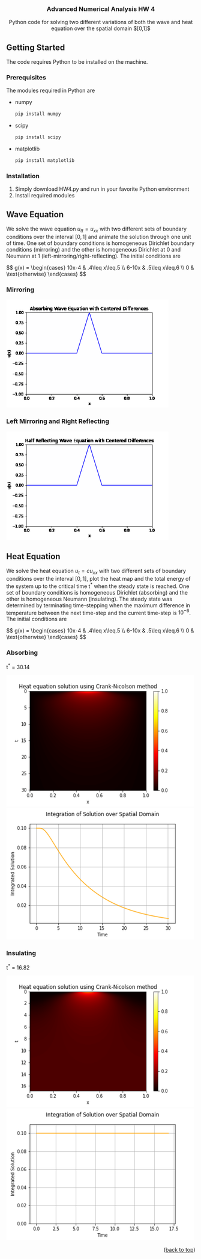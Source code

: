 <h3 align="center">Advanced Numerical Analysis HW 4</h3>

  <p align="center">
    Python code for solving two different variations of both the wave and heat equation over the spatial domain $[0,1]$
  </p>
</div>

<!-- GETTING STARTED -->
## Getting Started

The code requires Python to be installed on the machine.

### Prerequisites

The modules required in Python are
* numpy
  ```sh
  pip install numpy
  ```
* scipy
  ```sh
  pip install scipy
  ```
* matplotlib
  ```sh
  pip install matplotlib
  ```

### Installation

1. Simply download HW4.py and run in your favorite Python environment
2. Install required modules

## Wave Equation
We solve the wave equation $u_{tt}=u_{xx}$ with two different sets of boundary conditions over the interval $[0,1]$ and animate the solution through one unit of time. One set of boundary conditions is homogeneous Dirichlet boundary conditions (mirroring) and the other is homogeneous Dirichlet at $0$ and Neumann at $1$ (left-mirroring/right-reflecting). The initial conditions are
<p>
$$
g(x) = \begin{cases} 
10x-4 & .4\leq x\leq.5 \\
6-10x & .5\leq x\leq.6 \\
0 & \text{otherwise} 
\end{cases}
$$
</p>

### Mirroring

![alt-text](https://github.com/Shlorki/NumericalHW4/blob/main/Images/waveabs_animation.gif)

### Left Mirroring and Right Reflecting

![alt-text](https://github.com/Shlorki/NumericalHW4/blob/main/Images/waveRref_animation.gif)

## Heat Equation
We solve the heat equation $u_t=cu_{xx}$ with two different sets of boundary conditions over the interval $[0,1]$, plot the heat map and the total energy of the system up to the critical time t<sup>*</sup> when the steady state is reached. One set of boundary conditions is homogeneous Dirichlet (absorbing) and the other is homogeneous Neumann (insulating). The steady state was determined by terminating time-stepping when the maximum difference in temperature between the next time-step and the current time-step is $10^{-6}$. The initial conditions are
<p>
$$
g(x) = \begin{cases} 
10x-4 & .4\leq x\leq.5 \\
6-10x & .5\leq x\leq.6 \\
0 & \text{otherwise} 
\end{cases}
$$
</p>

### Absorbing
t<sup>*</sup> = $30.14$

<a href="https://github.com/Shlorki/NumericalHW2">
  <img src="Images/heatabs.png" alt="helmpt" width="500" height="350">
  <img src="Images/energyabs.png" alt="helmpt" width="500" height="350">
</a>

### Insulating
t<sup>*</sup> = $16.82$

<a href="https://github.com/Shlorki/NumericalHW2">
  <img src="Images/heatref.png" alt="helmpt" width="500" height="350">
  <img src="Images/energyref.png" alt="helmpt" width="500" height="350">
</a>

<p align="right">(<a href="#readme-top">back to top</a>)</p>
